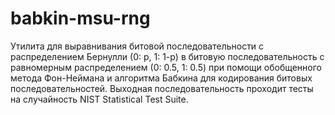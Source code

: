 # babkin-msu-rng
Утилита для выравнивания битовой последовательности с распределением Бернулли (0: p, 1: 1-p) в битовую последовательность с равномерным распределением (0: 0.5, 1: 0.5) при помощи обобщенного метода Фон-Неймана и алгоритма Бабкина для кодирования битовых последовательностей. Выходная последовательность проходит тесты на случайность NIST Statistical Test Suite.
